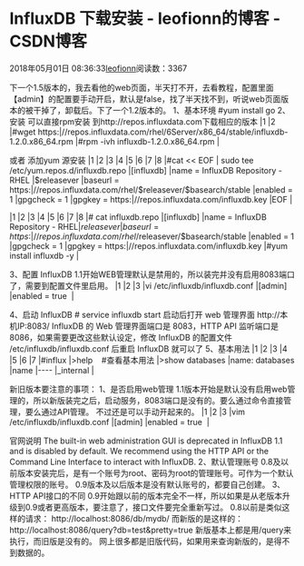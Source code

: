 
# InfluxDB 下载安装 - leofionn的博客 - CSDN博客


2018年05月01日 08:36:33[leofionn](https://me.csdn.net/qq_36142114)阅读数：3367


下一个1.5版本的，我去看他的web页面，半天打不开，去看教程，配置里面【admin】的配置要手动开启，默认是false，找了半天找不到，听说web页面版本的被干掉了，卸载后。下了一个1.2版本的。
1、基本环境
\#yum install go
2、安装
可以直接rpm安装
到http://repos.influxdata.com下载相应的版本
|1
|2
|\#wget https:|//repos.influxdata.com/rhel/6Server/x86_64/stable/influxdb-1.2.0.x86_64.rpm
|\#rpm -ivh influxdb-1.2.0.x86_64.rpm
|

或者
添加yum 源安装
|1
|2
|3
|4
|5
|6
|7
|8
|\#cat << EOF | sudo tee /etc/yum.repos.d/influxdb.repo
|[influxdb]
|name = InfluxDB Repository - RHEL \|$releasever
|baseurl = https:|//repos.influxdata.com/rhel/\$releasever/\$basearch/stable
|enabled = 1
|gpgcheck = 1
|gpgkey = https:|//repos.influxdata.com/influxdb.key
|EOF
|

|1
|2
|3
|4
|5
|6
|7
|8
|\# cat influxdb.repo
|[influxdb]
|name = InfluxDB Repository - RHEL|$releasever
|baseurl = https:|//repos.influxdata.com/rhel/$releasever/$basearch/stable
|enabled = 1
|gpgcheck = 1
|gpgkey = https:|//repos.influxdata.com/influxdb.key
|\#yum install influxdb -y
|

3、配置
InfluxDB 1.1开始WEB管理默认是禁用的，所以装完并没有启用8083端口了，需要到配置文件里启用。
|1
|2
|3
|vi /etc/influxdb/influxdb.conf
|[admin]
|enabled = true ​​​​
|

4、启动 InfluxDB
\# service influxdb start
启动后打开 web 管理界面 http://本机IP:8083/
InfluxDB 的 Web 管理界面端口是 8083，HTTP API 监听端口是 8086，如果需要更改这些默认设定，修改 InfluxDB 的配置文件 /etc/influxdb/influxdb.conf 后重启 InfluxDB 就可以了
5、基本用法
|1
|2
|3
|4
|5
|6
|7
|\#influx
|>help    \#查看基本用法
|>show databases
|name: databases
|name
|----
|_internal
|

新旧版本要注意的事项：
1、是否启用web管理
1.1版本开始是默认没有启用web管理的，所以新版装完之后，启动服务，8083端口是没有的。要么通过命令直接管理，要么通过API管理。
不过还是可以手动开起来的。
|1
|2
|3
|vim /etc/influxdb/influxdb.conf
|[admin]
|enabled = true ​​​​
|

官网说明
The built-in web administration GUI is deprecated in InfluxDB 1.1 and is disabled by default. We recommend using the HTTP API or the Command Line Interface to interact with InfluxDB.
2、默认管理账号
0.8及以前版本安装完后，是有一个账号为root、密码为root的管理账号。可作为一个默认管理权限的账号。
0.9版本及以后版本是没有默认账号的，都要自己创建。
3、HTTP API接口的不同
0.9开始跟以前的版本完全不一样，所以如果是从老版本升级到0.9或者更高版本，要注意了，接口文件要完全重新写过。
0.8以前是类似这样的请求：
http://localhost:8086/db/mydb/
而新版的是这样的：
http://localhost:8086/query?db=test&pretty=true
新版基本上都是用/query来执行，而旧版是没有的。
网上很多都是旧版代码，如果用来查询新版的，是得不到数据的。


